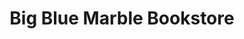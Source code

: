 ---
title: "Big Blue Marble Bookstore"
url: /philadelphia/big-blue-marble-bookstore/
shop: books
---